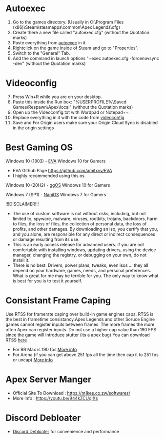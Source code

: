 # Autoexec
1. Go to the games directory. (Usually in C:\Program Files (x86)\Steam\steamapps\common\Apex Legends\cfg)
2. Create there a new file called "autoexec.cfg" (without the Quotation marks)
3. Paste everything from [autoexec](https://github.com/Natram1zh/Apex-Autoexec-And-Tweaks-/blob/main/autoexec.cfg) in it.
4. Rightclick on the game inside of Steam and go to "Properties".
5. Switch to the "General" Tab.
6. Add the command in launch options "+exec autoexec.cfg -forcenovsync -dev" (without the Quotation marks)
# Videoconfig
7. Press Win+R while you are on your desktop.
8. Paste this inside the Run box: "%USERPROFILE%\Saved Games\Respawn\Apex\local" (without the Quotation marks)
9. Open up the Videoconfig.txt with Wordpad or Notepad++.
10. Replace everything in it with the code from [videoconfig](https://github.com/Natram1zh/Apex-Autoexec-And-Tweaks-/blob/main/videoconfig.txt)
11. Save and For Origin users make sure your Origin Cloud Sync is disabled in the origin settings
# Best Gaming OS
Windows 10 (1803) -
[EVA](https://discord.gg/WYsArmWb8Z) Windows 10 for Gamers
- EVA Github Page https://github.com/amitxvv/EVA
- I highly recommended using this os

Windows 10 (20H2) -
[ggOS](https://discord.gg/A5BHSQV)  Windows 10 for Gamers 

Windows 7 (SP1) -
[NaniOS](https://discord.gg/SFgCXsn2nX)  Windows 7 for Gamers

!!!DISCLAIMER!!!

- The use of custom software is not without risks, including, but not limited to, spyware, malware, viruses, rootkits, trojans, backdoors, harm to files, the loss of files, the collection of personal data, the loss of profits, and other damages. By downloading an iso, you certify that you, and you alone, are responsible for any direct or indirect consequences or damage resulting from its use.
- This is an early access release for advanced users. if you are not comfortable with installing windows, updating drivers, using the device manager, changing the registry, or debugging on your own, do not install it.
- There is no best. Drivers, power plans, tweaks, even isos ... they all depend on your hardware, games, needs, and personal preferences. What is great for me may be terrible for you. The only way to know what is best for you is to test it yourself.
# Consistant Frame Caping
Use RTSS for framerate caping over build-in game engines caps. RTSS is the best in frametime consistancy.Apex Legends and other Soruce Engine games cannot register inputs between frames. The more frames the more often Apex can register inputs. Do not use a higher cap value than 190 FPS since the game will introduce stutter (its a apex bug) You can download RTSS [here](https://www.guru3d.com/files-details/rtss-rivatuner-statistics-server-download.html)
- For BR Max is 190 fps [More info](https://twitter.com/CaIypto/status/1392354731205529606)
- For Arena (if you can get above 251 fps all the time then cap it to 251 fps or uncap) [More info](https://twitter.com/DEAFPS_/status/1416582405633318912)
# Apex Server Manger 
- Official Site To Download : https://m1kes.co.zw/softwares/
- More Info : https://youtu.be/944kZCUqIXs
# Discord Debloater
- [Discord Debloater](https://github.com/Pablerso/Discord-Debloater/releases/tag/Discord) for convenience and performance

